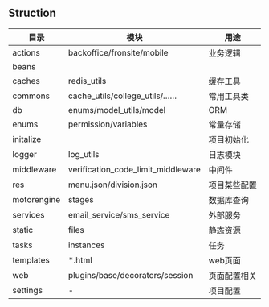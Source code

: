 ## Struction

| 目录        | 模块                               | 用途         |
| ----------- | ---------------------------------- | ------------ |
| actions     | backoffice/fronsite/mobile         | 业务逻辑     |
| beans       |                                    |              |
| caches      | redis_utils                        | 缓存工具     |
| commons     | cache_utils/college_utils/……       | 常用工具类   |
| db          | enums/model_utils/model            | ORM          |
| enums       | permission/variables               | 常量存储     |
| initalize   |                                    | 项目初始化   |
| logger      | log_utils                          | 日志模块     |
| middleware  | verification_code_limit_middleware | 中间件       |
| res         | menu.json/division.json            | 项目某些配置 |
| motorengine | stages                             | 数据库查询   |
| services    | email_service/sms_service          | 外部服务     |
| static      | files                              | 静态资源     |
| tasks       | instances                          | 任务         |
| templates   | *.html                             | web页面      |
| web         | plugins/base/decorators/session    | 页面配置相关 |
| settings    | -                                  | 项目配置     |



